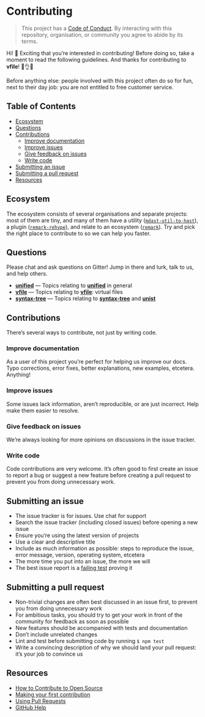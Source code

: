 # Contributing

> This project has a [Code of Conduct][coc]. By interacting with this
> repository, organisation, or community you agree to abide by its terms.

Hi! 👋 Exciting that you’re interested in contributing! Before doing so, take
a moment to read the following guidelines. And thanks for contributing to
**vfile**! 👏👌✨

Before anything else: people involved with this project often do so for fun,
next to their day job: you are not entitled to free customer service.

## Table of Contents

- [Ecosystem](#ecosystem)
- [Questions](#questions)
- [Contributions](#contributions)
  - [Improve documentation](#improve-documentation)
  - [Improve issues](#improve-issues)
  - [Give feedback on issues](#give-feedback-on-issues)
  - [Write code](#write-code)
- [Submitting an issue](#submitting-an-issue)
- [Submitting a pull request](#submitting-a-pull-request)
- [Resources](#resources)

## Ecosystem

The ecosystem consists of several organisations and separate projects: most of
them are tiny, and many of them have a utility
([`mdast-util-to-hast`][mdast-util-to-hast]), a plugin
([`remark-rehype`][remark-rehype]), and relate to an ecosystem
([`remark`][remark]). Try and pick the right place to contribute to so we can
help you faster.

## Questions

Please chat and ask questions on Gitter! Jump in there and lurk, talk to us,
and help others.

- [**unified**](https://gitter.im/unifiedjs/Lobby)
  — Topics relating to [**unified**][unified] in general
- [**vfile**](https://gitter.im/vfile/Lobby)
  — Topics relating to [**vfile**][vfile]: virtual files
- [**syntax-tree**](https://gitter.im/syntax-tree/Lobby)
  — Topics relating to [**syntax-tree**][syntax-tree] and [**unist**][unist]

## Contributions

There’s several ways to contribute, not just by writing code.

### Improve documentation

As a user of this project you’re perfect for helping us improve our docs.
Typo corrections, error fixes, better explanations, new examples, etcetera.
Anything!

### Improve issues

Some issues lack information, aren’t reproducible, or are just incorrect.
Help make them easier to resolve.

### Give feedback on issues

We’re always looking for more opinions on discussions in the issue tracker.

### Write code

Code contributions are very welcome. It’s often good to first create an issue
to report a bug or suggest a new feature before creating a pull request to
prevent you from doing unnecessary work.

## Submitting an issue

- The issue tracker is for issues. Use chat for support
- Search the issue tracker (including closed issues) before opening a new
  issue
- Ensure you’re using the latest version of projects
- Use a clear and descriptive title
- Include as much information as possible: steps to reproduce the issue,
  error message, version, operating system, etcetera
- The more time you put into an issue, the more we will
- The best issue report is a [failing test][unit-test] proving it

## Submitting a pull request

- Non-trivial changes are often best discussed in an issue first, to prevent
  you from doing unnecessary work
- For ambitious tasks, you should try to get your work in front of the
  community for feedback as soon as possible
- New features should be accompanied with tests and documentation
- Don’t include unrelated changes
- Lint and test before submitting code by running `$ npm test`
- Write a convincing description of why we should land your pull request:
  it’s your job to convince us

## Resources

- [How to Contribute to Open Source](https://opensource.guide/how-to-contribute/)
- [Making your first contribution](https://medium.com/@vadimdemedes/making-your-first-contribution-de6576ddb190)
- [Using Pull Requests](https://help.github.com/articles/about-pull-requests/)
- [GitHub Help](https://help.github.com)

[coc]: https://github.com/unifiedjs/unified/blob/master/code-of-conduct.md
[vfile]: https://github.com/vfile
[syntax-tree]: https://github.com/syntax-tree
[unist]: https://github.com/syntax-tree/unist
[unified]: https://github.com/unifiedjs/unified
[remark]: https://github.com/remarkjs/remark
[mdast-util-to-hast]: https://github.com/syntax-tree/mdast-util-to-hast
[remark-rehype]: https://github.com/remarkjs/remark-rehype
[unit-test]: https://twitter.com/sindresorhus/status/579306280495357953
